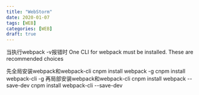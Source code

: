 ```yaml
---
title: "WebStorm"
date: 2020-01-07
tags: [WEB]
categories: [WEB]
draft: true
---
```



当执行webpack -v报错时
One CLI for webpack must be installed. These are recommended choices

先全局安装webpack和webpack-cli
cnpm install webpack -g
cnpm install webpack-cli -g
再局部安装webpack和webpack-cli
cnpm install webpack --save-dev
cnpm install webpack-cli --save-dev